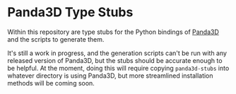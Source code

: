 # Panda3D Type Stubs
Within this repository are type stubs for the Python bindings of
[Panda3D](https://www.panda3d.org/) and the scripts to generate them.

It's still a work in progress, and the generation scripts can't be run with any
released version of Panda3D, but the stubs should be accurate enough to be
helpful. At the moment, doing this will require copying `panda3d-stubs` into
whatever directory is using Panda3D, but more streamlined installation methods
will be coming soon.
